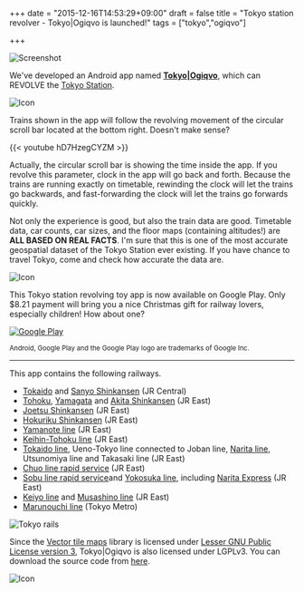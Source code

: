 +++
date = "2015-12-16T14:53:29+09:00"
draft = false
title = "Tokyo station revolver - Tokyo|Ogiqvo is launched!"
tags = ["tokyo","ogiqvo"]

+++

![Screenshot](/img/feature_graphic.png)

We've developed an Android app named **[Tokyo|Ogiqvo](https://play.google.com/store/apps/details?id=com.ogiqvo.view.tokyo)**, which can REVOLVE the [Tokyo Station](https://en.wikipedia.org/wiki/Tokyo_Station).

![Icon](/img/raster-tokyo.png)

Trains shown in the app will follow the revolving movement of the circular scroll bar located at the bottom right. Doesn't make sense?

{{< youtube hD7HzegCYZM >}}

Actually, the circular scroll bar is showing the time inside the app. If you revolve this parameter, clock in the app will go back and forth. Because the trains are running exactly on timetable, rewinding the clock will let the trains go backwards, and fast-forwarding the clock will let the trains go forwards quickly.

Not only the experience is good, but also the train data are good. Timetable data, car counts, car sizes, and the floor maps (containing altitudes!) are **ALL BASED ON REAL FACTS**. I'm sure that this is one of the most accurate geospatial dataset of the Tokyo Station ever existing. If you have chance to travel Tokyo, come and check how accurate the data are.

![Icon](/img/expand_and_rotate.png)

This Tokyo station revolving toy app is now available on Google Play. Only $8.21 payment will bring you a nice Christmas gift for railway lovers, especially children! How about one?

[![Google Play](/img/en-play-badge.png)](https://play.google.com/store/apps/details?id=com.ogiqvo.view.tokyo)

<sub>Android, Google Play and the Google Play logo are trademarks of Google Inc.</sub>

----

This app contains the following railways.

* [Tokaido](https://en.wikipedia.org/wiki/Tokaido_Shinkansen) and [Sanyo Shinkansen](https://en.wikipedia.org/wiki/Sany%C5%8D_Shinkansen) (JR Central)
* [Tohoku](https://en.wikipedia.org/wiki/Tohoku_Shinkansen), [Yamagata](https://en.wikipedia.org/wiki/Yamagata_Shinkansen) and [Akita Shinkansen](https://en.wikipedia.org/wiki/Akita_Shinkansen) (JR East)
* [Joetsu Shinkansen](https://en.wikipedia.org/wiki/J%C5%8Detsu_Shinkansen) (JR East)
* [Hokuriku Shinkansen](https://en.wikipedia.org/wiki/Hokuriku_Shinkansen) (JR East)
* [Yamanote line](https://en.wikipedia.org/wiki/Yamanote_Line) (JR East)
* [Keihin-Tohoku line](https://en.wikipedia.org/wiki/Keihin-T%C5%8Dhoku_Line) (JR East)
* [Tokaido line](https://en.wikipedia.org/wiki/T%C5%8Dkaid%C5%8D_Main_Line), Ueno-Tokyo line connected to Joban line, [Narita line](https://en.wikipedia.org/wiki/Narita_Line), Utsunomiya line and Takasaki line (JR East)
* [Chuo line rapid service](https://en.wikipedia.org/wiki/Ch%C5%AB%C5%8D_Main_Line) (JR East)
* [Sobu line rapid service](https://en.wikipedia.org/wiki/S%C5%8Dbu_Main_Line)and [Yokosuka line](https://en.wikipedia.org/wiki/Yokosuka_Line), including [Narita Express](https://en.wikipedia.org/wiki/Narita_Express) (JR East)
* [Keiyo line](https://en.wikipedia.org/wiki/Keiy%C5%8D_Line) and [Musashino line](https://en.wikipedia.org/wiki/Musashino_Line) (JR East)
* [Marunouchi line](https://en.wikipedia.org/wiki/Tokyo_Metro_Marunouchi_Line) (Tokyo Metro)

![Tokyo rails](/img/tokyo-rails-en.png)

Since the [Vector tile maps](https://github.com/opensciencemap/vtm) library is licensed under [Lesser GNU Public License version 3](http://www.gnu.org/licenses/lgpl-3.0.html), Tokyo|Ogiqvo is also licensed under LGPLv3. You can download the source code from [here](https://github.com/ogiqvo/ogiqvo.com-opensciencemap-lgplv3).

![Icon](/img/icon_144.png)
